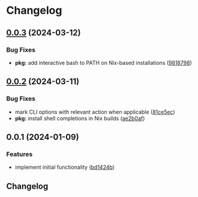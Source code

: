 # Changelog

## [0.0.3](https://github.com/vst/opsops/compare/v0.0.2...v0.0.3) (2024-03-12)


### Bug Fixes

* **pkg:** add interactive bash to PATH on Nix-based installations ([9818798](https://github.com/vst/opsops/commit/98187988a99efe9603b836f4dc84ac42619d5054))

## [0.0.2](https://github.com/vst/opsops/compare/v0.0.1...v0.0.2) (2024-03-11)


### Bug Fixes

* mark CLI options with relevant action when applicable ([81ce5ec](https://github.com/vst/opsops/commit/81ce5ec99a1de80ae724dee171e72ee6d0bd1c0a))
* **pkg:** install shell completions in Nix builds ([ae2b0af](https://github.com/vst/opsops/commit/ae2b0afd223f73511738fea4eeed6c08b3db32ee))

## 0.0.1 (2024-01-09)


### Features

* implement initial functionality ([bd1424b](https://github.com/vst/opsops/commit/bd1424ba34d7bc92a302ce5c54b6ab5f5a001a0e))

## Changelog
